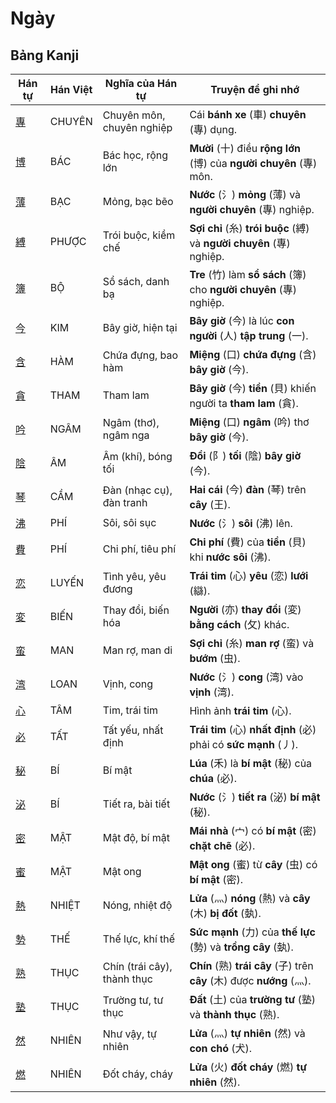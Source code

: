 # Ngày

## Bảng Kanji

| Hán tự | Hán Việt | Nghĩa của Hán tự | Truyện để ghi nhớ |
|---|---|---|---|
| [專](https://www.google.com/search?q=https://mazii.net/vi-VN/search/kanji/javi/%E5%B0%88) | CHUYÊN | Chuyên môn, chuyên nghiệp | Cái **bánh xe** (車) **chuyên** (專) dụng. |
| [博](https://www.google.com/search?q=https://mazii.net/vi-VN/search/kanji/javi/%E5%8D%9A) | BÁC | Bác học, rộng lớn | **Mười** (十) điều **rộng lớn** (博) của **người chuyên** (專) môn. |
| [薄](https://www.google.com/search?q=https://mazii.net/vi-VN/search/kanji/javi/%E8%96%84) | BẠC | Mỏng, bạc bẽo | **Nước** (氵) **mỏng** (薄) và **người chuyên** (專) nghiệp. |
| [縛](https://www.google.com/search?q=https://mazii.net/vi-VN/search/kanji/javi/%E7%B8%9B) | PHƯỢC | Trói buộc, kiềm chế | **Sợi chỉ** (糸) **trói buộc** (縛) và **người chuyên** (專) nghiệp. |
| [簿](https://www.google.com/search?q=https://mazii.net/vi-VN/search/kanji/javi/%E7%B0%BF) | BỘ | Sổ sách, danh bạ | **Tre** (竹) làm **sổ sách** (簿) cho **người chuyên** (專) nghiệp. |
| [今](https://www.google.com/search?q=https://mazii.net/vi-VN/search/kanji/javi/%E4%BB%8A) | KIM | Bây giờ, hiện tại | **Bây giờ** (今) là lúc **con người** (人) **tập trung** (一). |
| [含](https://www.google.com/search?q=https://mazii.net/vi-VN/search/kanji/javi/%E5%90%AB) | HÀM | Chứa đựng, bao hàm | **Miệng** (口) **chứa đựng** (含) **bây giờ** (今). |
| [貪](https://www.google.com/search?q=https://mazii.net/vi-VN/search/kanji/javi/%E8%B2%AA) | THAM | Tham lam | **Bây giờ** (今) **tiền** (貝) khiến người ta **tham lam** (貪). |
| [吟](https://www.google.com/search?q=https://mazii.net/vi-VN/search/kanji/javi/%E5%90%9F) | NGÂM | Ngâm (thơ), ngâm nga | **Miệng** (口) **ngâm** (吟) thơ **bây giờ** (今). |
| [陰](https://www.google.com/search?q=https://mazii.net/vi-VN/search/kanji/javi/%E9%99%B0) | ÂM | Âm (khí), bóng tối | **Đồi** (阝) **tối** (陰) **bây giờ** (今). |
| [琴](https://www.google.com/search?q=https://mazii.net/vi-VN/search/kanji/javi/%E7%90%B4) | CẦM | Đàn (nhạc cụ), đàn tranh | **Hai cái** (今) **đàn** (琴) trên **cây** (王). |
| [沸](https://www.google.com/search?q=https://mazii.net/vi-VN/search/kanji/javi/%E6%B2%B8) | PHÍ | Sôi, sôi sục | **Nước** (氵) **sôi** (沸) lên. |
| [費](https://www.google.com/search?q=https://mazii.net/vi-VN/search/kanji/javi/%E8%B2%BB) | PHÍ | Chi phí, tiêu phí | **Chi phí** (費) của **tiền** (貝) khi **nước sôi** (沸). |
| [恋](https://www.google.com/search?q=https://mazii.net/vi-VN/search/kanji/javi/%E6%81%8B) | LUYẾN | Tình yêu, yêu đương | **Trái tim** (心) **yêu** (恋) **lưới** (䜌). |
| [変](https://www.google.com/search?q=https://mazii.net/vi-VN/search/kanji/javi/%E5%A4%89) | BIẾN | Thay đổi, biến hóa | **Người** (亦) **thay đổi** (変) **bằng cách** (攵) khác. |
| [蛮](https://www.google.com/search?q=https://mazii.net/vi-VN/search/kanji/javi/%E8%9B%AE) | MAN | Man rợ, man di | **Sợi chỉ** (糸) **man rợ** (蛮) và **bướm** (虫). |
| [湾](https://www.google.com/search?q=https://mazii.net/vi-VN/search/kanji/javi/%E6%B9%BE) | LOAN | Vịnh, cong | **Nước** (氵) **cong** (湾) vào **vịnh** (湾). |
| [心](https://www.google.com/search?q=https://mazii.net/vi-VN/search/kanji/javi/%E5%BF%83) | TÂM | Tim, trái tim | Hình ảnh **trái tim** (心). |
| [必](https://www.google.com/search?q=https://mazii.net/vi-VN/search/kanji/javi/%E5%BF%85) | TẤT | Tất yếu, nhất định | **Trái tim** (心) **nhất định** (必) phải có **sức mạnh** (丿). |
| [秘](https://www.google.com/search?q=https://mazii.net/vi-VN/search/kanji/javi/%E7%A7%98) | BÍ | Bí mật | **Lúa** (禾) là **bí mật** (秘) của **chúa** (必). |
| [泌](https://www.google.com/search?q=https://mazii.net/vi-VN/search/kanji/javi/%E6%B3%8C) | BÍ | Tiết ra, bài tiết | **Nước** (氵) **tiết ra** (泌) **bí mật** (秘). |
| [密](https://www.google.com/search?q=https://mazii.net/vi-VN/search/kanji/javi/%E5%AF%86) | MẬT | Mật độ, bí mật | **Mái nhà** (宀) có **bí mật** (密) **chặt chẽ** (必). |
| [蜜](https://www.google.com/search?q=https://mazii.net/vi-VN/search/kanji/javi/%E8%9C%9C) | MẬT | Mật ong | **Mật ong** (蜜) từ **cây** (虫) có **bí mật** (密). |
| [熱](https://www.google.com/search?q=https://mazii.net/vi-VN/search/kanji/javi/%E7%86%B1) | NHIỆT | Nóng, nhiệt độ | **Lửa** (灬) **nóng** (熱) và **cây** (木) **bị đốt** (埶). |
| [勢](https://www.google.com/search?q=https://mazii.net/vi-VN/search/kanji/javi/%E5%8B%A2) | THẾ | Thế lực, khí thế | **Sức mạnh** (力) của **thế lực** (勢) và **trồng cây** (埶). |
| [熟](https://www.google.com/search?q=https://mazii.net/vi-VN/search/kanji/javi/%E7%86%9F) | THỤC | Chín (trái cây), thành thục | **Chín** (熟) **trái cây** (子) trên **cây** (木) được **nướng** (灬). |
| [塾](https://www.google.com/search?q=https://mazii.net/vi-VN/search/kanji/javi/%E5%A1%BE) | THỤC | Trường tư, tư thục | **Đất** (土) của **trường tư** (塾) và **thành thục** (熟). |
| [然](https://www.google.com/search?q=https://mazii.net/vi-VN/search/kanji/javi/%E7%84%B6) | NHIÊN | Như vậy, tự nhiên | **Lửa** (灬) **tự nhiên** (然) và **con chó** (犬). |
| [燃](https://www.google.com/search?q=https://mazii.net/vi-VN/search/kanji/javi/%E7%87%83) | NHIÊN | Đốt cháy, cháy | **Lửa** (火) **đốt cháy** (燃) **tự nhiên** (然). |

